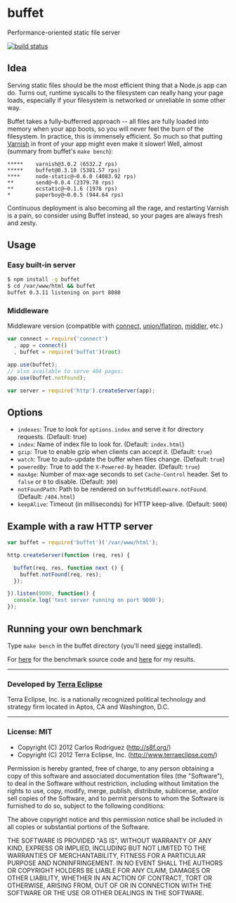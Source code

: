 buffet
======

Performance-oriented static file server

[![build status](https://secure.travis-ci.org/carlos8f/node-buffet.png)](http://travis-ci.org/carlos8f/node-buffet)

Idea
----

Serving static files should be the most efficient thing that a Node.js app can
do. Turns out, runtime syscalls to the filesystem can really hang your page
loads, especially if your filesystem is networked or unreliable in some other way.

Buffet takes a fully-bufferred approach -- all files are fully loaded into
memory when your app boots, so you will never feel the burn of the filesystem.
In practice, this is immensely efficient. So much so that putting
[Varnish](https://www.varnish-cache.org/) in front of your app might even make it
slower! Well, almost (summary from buffet's `make bench`):

```
*****    varnish@3.0.2 (6532.2 rps)
*****    buffet@0.3.10 (5381.57 rps)
****     node-static@~0.6.0 (4083.92 rps)
**       send@~0.0.4 (2379.78 rps)
**       ecstatic@~0.1.6 (1978 rps)
*        paperboy@~0.0.5 (944.64 rps)
```

Continuous deployment is also becoming all the rage, and restarting Varnish is
a pain, so consider using Buffet instead, so your pages are always fresh and
zesty.

Usage
-----

### Easy built-in server

```bash
$ npm install -g buffet
$ cd /var/www/html && buffet
buffet 0.3.11 listening on port 8080
```

### Middleware

Middleware version (compatible with [connect](http://www.senchalabs.org/connect/),
[union/flatiron](http://flatironjs.org/), [middler](https://npmjs.org/package/middler), etc.)

```javascript
var connect = require('connect')
  , app = connect()
  , buffet = require('buffet')(root)

app.use(buffet);
// also available to serve 404 pages:
app.use(buffet.notFound);

var server = require('http').createServer(app);
```

Options
-------

- `indexes`: True to look for `options.index` and serve it for directory requests.
  (Default: true)
- `index`: Name of index file to look for. (Default: `index.html`)
- `gzip`: True to enable gzip when clients can accept it. (Default: `true`)
- `watch`: True to auto-update the buffer when files change. (Default: `true`)
- `poweredBy`: True to add the `X-Powered-By` header. (Default: `true`)
- `maxAge`: Number of max-age seconds to set `Cache-Control` header. Set to
  `false` or `0` to disable. (Default: `300`)
- `notFoundPath`: Path to be rendered on `buffetMiddleware.notFound`. (Default:
  `/404.html`)
- `keepAlive`: Timeout (in milliseconds) for HTTP keep-alive. (Default: `5000`)

Example with a raw HTTP server
------------------------------

```javascript
var buffet = require('buffet')('/var/www/html');

http.createServer(function (req, res) {

  buffet(req, res, function next () {
    buffet.notFound(req, res);
  });

}).listen(9000, function() {
  console.log('test server running on port 9000');
});
```

Running your own benchmark
--------------------------

Type `make bench` in the buffet directory (you'll need
[siege](http://www.joedog.org/siege-home/) installed).

For [here](https://github.com/carlos8f/node-buffet/tree/master/bench) for the
benchmark source code and [here](https://gist.github.com/3473500) for my results.

- - -

### Developed by [Terra Eclipse](http://www.terraeclipse.com)
Terra Eclipse, Inc. is a nationally recognized political technology and
strategy firm located in Aptos, CA and Washington, D.C.

- - -

### License: MIT

- Copyright (C) 2012 Carlos Rodriguez (http://s8f.org/)
- Copyright (C) 2012 Terra Eclipse, Inc. (http://www.terraeclipse.com/)

Permission is hereby granted, free of charge, to any person obtaining a copy
of this software and associated documentation files (the "Software"), to deal
in the Software without restriction, including without limitation the rights
to use, copy, modify, merge, publish, distribute, sublicense, and/or sell
copies of the Software, and to permit persons to whom the Software is furnished
to do so, subject to the following conditions:

The above copyright notice and this permission notice shall be included in
all copies or substantial portions of the Software.

THE SOFTWARE IS PROVIDED "AS IS", WITHOUT WARRANTY OF ANY KIND, EXPRESS OR
IMPLIED, INCLUDING BUT NOT LIMITED TO THE WARRANTIES OF MERCHANTABILITY,
FITNESS FOR A PARTICULAR PURPOSE AND NONINFRINGEMENT. IN NO EVENT SHALL THE
AUTHORS OR COPYRIGHT HOLDERS BE LIABLE FOR ANY CLAIM, DAMAGES OR OTHER
LIABILITY, WHETHER IN AN ACTION OF CONTRACT, TORT OR OTHERWISE, ARISING FROM,
OUT OF OR IN CONNECTION WITH THE SOFTWARE OR THE USE OR OTHER DEALINGS IN THE
SOFTWARE.